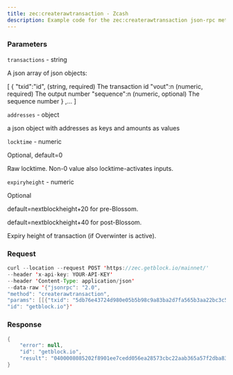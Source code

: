 ```yaml
---
title: zec:createrawtransaction - Zcash
description: Example code for the zec:createrawtransaction json-rpc method. Сomplete guide on how to use zec:createrawtransaction json-rpc in GetBlock.io Web3 documentation.
---
```


### Parameters


`transactions` - string

A json array of json objects:

\[ { "txid":"id", (string, required) The transaction id "vout":n
(numeric, required) The output number "sequence":n (numeric, optional)
The sequence number } ,... \]

`addresses` - object

a json object with addresses as keys and amounts as values

`locktime` - numeric

Optional, default=0

Raw locktime. Non-0 value also locktime-activates inputs.

`expiryheight` - numeric

Optional

default=nextblockheight+20 for pre-Blossom.

default=nextblockheight+40 for post-Blossom.

Expiry height of transaction (if Overwinter is active).

### Request

``` java
curl --location --request POST 'https://zec.getblock.io/mainnet/' 
--header 'x-api-key: YOUR-API-KEY' 
--header 'Content-Type: application/json' 
--data-raw '{"jsonrpc": "2.0",
"method": "createrawtransaction",
"params": [[{"txid": "5db76e43724d980e05b5b98c9a83ba2d7fa565b3aa22bc3c5728ea56d0ed7cee", "vout": 123, "secuence": 123456789}], [{"t1L2rjgGrvEqfrA5zqUca4GGxAeQg47CTpG": 1234}], null, null],
"id": "getblock.io"}'
```

###  Response

``` java
{
    "error": null,
    "id": "getblock.io",
    "result": "0400008085202f8901ee7cedd056ea28573cbc22aab365a57f2dba839a8cb9b5050e984d72436eb75d7b00000000ffffffff01009236bb1c0000001976a91417b04a8ede7164eccb961f46289305ec04014b6388ac00000000f21f15000000000000000000000000"
}
```

